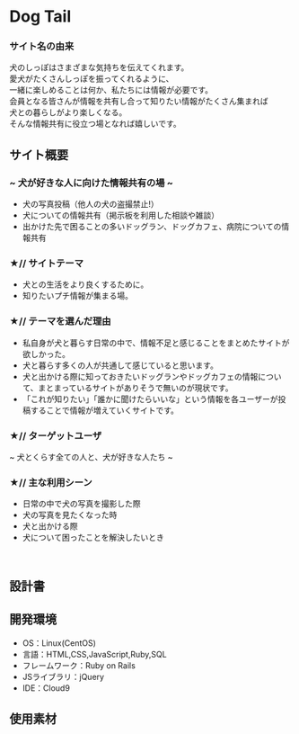 # Dog Tail


### サイト名の由来
犬のしっぽはさまざまな気持ちを伝えてくれます。<br>
愛犬がたくさんしっぽを振ってくれるように、<br>
一緒に楽しめることは何か、私たちには情報が必要です。<br>
会員となる皆さんが情報を共有し合って知りたい情報がたくさん集まれば<br>
犬との暮らしがより楽しくなる。<br>
そんな情報共有に役立つ場となれば嬉しいです。

## サイト概要
### ~ 犬が好きな人に向けた情報共有の場 ~
+ 犬の写真投稿（他人の犬の盗撮禁止!）
+ 犬についての情報共有（掲示板を利用した相談や雑談）
+ 出かけた先で困ることの多いドッグラン、ドッグカフェ、病院についての情報共有

### ★// サイトテーマ
+ 犬との生活をより良くするために。
+ 知りたいプチ情報が集まる場。

### ★// テーマを選んだ理由
+ 私自身が犬と暮らす日常の中で、情報不足と感じることをまとめたサイトが欲しかった。
+ 犬と暮らす多くの人が共通して感じていると思います。
+ 犬と出かける際に知っておきたいドッグランやドッグカフェの情報について、まとまっているサイトがありそうで無いのが現状です。
+ 「これが知りたい」「誰かに聞けたらいいな」という情報を各ユーザーが投稿することで情報が増えていくサイトです。

### ★// ターゲットユーザ
~ 犬とくらす全ての人と、犬が好きな人たち ~

### ★// 主な利用シーン
+ 日常の中で犬の写真を撮影した際
+ 犬の写真を見たくなった時
+ 犬と出かける際
+ 犬について困ったことを解決したいとき

<br>

## 設計書


## 開発環境
- OS：Linux(CentOS)
- 言語：HTML,CSS,JavaScript,Ruby,SQL
- フレームワーク：Ruby on Rails
- JSライブラリ：jQuery
- IDE：Cloud9

## 使用素材
